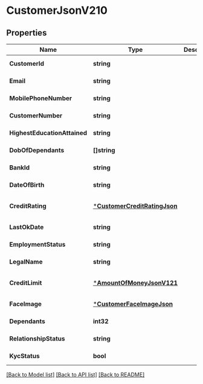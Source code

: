 # CustomerJsonV210

## Properties
Name | Type | Description | Notes
------------ | ------------- | ------------- | -------------
**CustomerId** | **string** |  | [default to null]
**Email** | **string** |  | [default to null]
**MobilePhoneNumber** | **string** |  | [default to null]
**CustomerNumber** | **string** |  | [default to null]
**HighestEducationAttained** | **string** |  | [default to null]
**DobOfDependants** | **[]string** |  | [default to null]
**BankId** | **string** |  | [default to null]
**DateOfBirth** | **string** |  | [default to null]
**CreditRating** | [***CustomerCreditRatingJson**](CustomerCreditRatingJSON.md) |  | [optional] [default to null]
**LastOkDate** | **string** |  | [default to null]
**EmploymentStatus** | **string** |  | [default to null]
**LegalName** | **string** |  | [default to null]
**CreditLimit** | [***AmountOfMoneyJsonV121**](AmountOfMoneyJsonV121.md) |  | [optional] [default to null]
**FaceImage** | [***CustomerFaceImageJson**](CustomerFaceImageJson.md) |  | [default to null]
**Dependants** | **int32** |  | [default to null]
**RelationshipStatus** | **string** |  | [default to null]
**KycStatus** | **bool** |  | [default to null]

[[Back to Model list]](../README.md#documentation-for-models) [[Back to API list]](../README.md#documentation-for-api-endpoints) [[Back to README]](../README.md)



